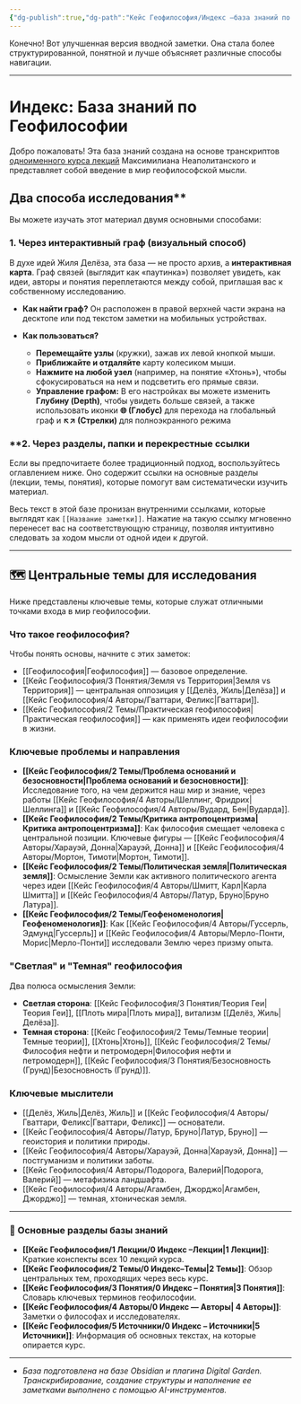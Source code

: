 ```yaml
---
{"dg-publish":true,"dg-path":"Кейс Геофилософия/Индекс –база знаний по Геофилософии","permalink":"/kejs-geofilosofiya/indeks-baza-znanij-po-geofilosofii/","hideInGraph":true,"pinned":true}
---
```


Конечно! Вот улучшенная версия вводной заметки. Она стала более структурированной, понятной и лучше объясняет различные способы навигации.

---

# **Индекс: База знаний по Геофилософии**

Добро пожаловать! Эта база знаний создана на основе транскриптов [одноименного курса лекций](https://www.youtube.com/watch?v=sZ5y-9kIbDw&list=PLUzCBwHhuhXG8TIfQFfTxn4pGj1stdJAJ) Максимилиана Неаполитанского и представляет собой введение в мир геофилософской мысли.

## Два способа исследования**

Вы можете изучать этот материал двумя основными способами:

### **1. Через интерактивный граф (визуальный способ)**

В духе идей Жиля Делёза, эта база — не просто архив, а **интерактивная карта**. Граф связей (выглядит как «паутинка») позволяет увидеть, как идеи, авторы и понятия переплетаются между собой, приглашая вас к собственному исследованию.

- **Как найти граф?** Он расположен в правой верхней части экрана на десктопе или под текстом заметки на мобильных устройствах.
    
- **Как пользоваться?**
    - **Перемещайте узлы** (кружки), зажав их левой кнопкой мыши.
    - **Приближайте и отдаляйте** карту колесиком мыши.
    - **Нажмите на любой узел** (например, на понятие «Хтонь»), чтобы сфокусироваться на нем и подсветить его прямые связи.
	- **Управление графом:** В его настройках вы можете изменить **Глубину (Depth)**, чтобы увидеть больше связей, а также использовать иконки **🌐 (Глобус)** для перехода на глобальный граф и **↖↗ (Стрелки)** для полноэкранного режима
        

### **2. Через разделы, папки и перекрестные ссылки

Если вы предпочитаете более традиционный подход, воспользуйтесь оглавлением ниже. Оно содержит ссылки на основные разделы (лекции, темы, понятия), которые помогут вам систематически изучить материал.

Весь текст в этой базе пронизан внутренними ссылками, которые выглядят как `[[Название заметки]]`. Нажатие на такую ссылку мгновенно перенесет вас на соответствующую страницу, позволяя интуитивно следовать за ходом мысли от одной идеи к другой.


---

## **🗺️ Центральные темы для исследования**

Ниже представлены ключевые темы, которые служат отличными точками входа в мир геофилософии.

### **Что такое геофилософия?**

Чтобы понять основы, начните с этих заметок:

- [[Геофилософия\|Геофилософия]] — базовое определение.
- [[Кейс Геофилософия/3 Понятия/Земля vs Территория\|Земля vs Территория]] — центральная оппозиция у [[Делёз, Жиль\|Делёза]] и [[Кейс Геофилософия/4 Авторы/Гваттари, Феликс\|Гваттари]].
- [[Кейс Геофилософия/2 Темы/Практическая геофилософия\|Практическая геофилософия]] — как применять идеи геофилософии в жизни.
    
### **Ключевые проблемы и направления**

- **[[Кейс Геофилософия/2 Темы/Проблема оснований и безосновности\|Проблема оснований и безосновности]]**: Исследование того, на чем держится наш мир и знание, через работы [[Кейс Геофилософия/4 Авторы/Шеллинг, Фридрих\|Шеллинга]] и [[Кейс Геофилософия/4 Авторы/Вудард, Бен\|Вударда]].
- **[[Кейс Геофилософия/2 Темы/Критика антропоцентризма\|Критика антропоцентризма]]**: Как философия смещает человека с центральной позиции. Ключевые фигуры — [[Кейс Геофилософия/4 Авторы/Харауэй, Донна\|Харауэй, Донна]] и [[Кейс Геофилософия/4 Авторы/Мортон, Тимоти\|Мортон, Тимоти]].
- **[[Кейс Геофилософия/2 Темы/Политическая земля\|Политическая земля]]**: Осмысление Земли как активного политического агента через идеи [[Кейс Геофилософия/4 Авторы/Шмитт, Карл\|Карла Шмитта]] и [[Кейс Геофилософия/4 Авторы/Латур, Бруно\|Бруно Латура]].
- **[[Кейс Геофилософия/2 Темы/Геофеноменология\|Геофеноменология]]**: Как [[Кейс Геофилософия/4 Авторы/Гуссерль, Эдмунд\|Гуссерль]] и [[Кейс Геофилософия/4 Авторы/Мерло-Понти, Морис\|Мерло-Понти]] исследовали Землю через призму опыта.
### **"Светлая" и "Темная" геофилософия**

Два полюса осмысления Земли:

- **Светлая сторона**: [[Кейс Геофилософия/3 Понятия/Теория Геи\|Теория Геи]], [[Плоть мира\|Плоть мира]], витализм [[Делёз, Жиль\|Делёза]].
- **Темная сторона**: [[Кейс Геофилософия/2 Темы/Темные теории\|Темные теории]], [[Хтонь\|Хтонь]], [[Кейс Геофилософия/2 Темы/Философия нефти и петромодерн\|Философия нефти и петромодерн]], [[Кейс Геофилософия/3 Понятия/Безосновность (Грунд)\|Безосновность (Грунд)]].
### **Ключевые мыслители**

- [[Делёз, Жиль\|Делёз, Жиль]] и [[Кейс Геофилософия/4 Авторы/Гваттари, Феликс\|Гваттари, Феликс]] — основатели.
- [[Кейс Геофилософия/4 Авторы/Латур, Бруно\|Латур, Бруно]] — геоистория и политики природы.
- [[Кейс Геофилософия/4 Авторы/Харауэй, Донна\|Харауэй, Донна]] — постгуманизм и политики заботы.
- [[Кейс Геофилософия/4 Авторы/Подорога, Валерий\|Подорога, Валерий]] — метафизика ландшафта.
- [[Кейс Геофилософия/4 Авторы/Агамбен, Джорджо\|Агамбен, Джорджо]] — темная, хтоническая земля.
    
---

### **🧭 Основные разделы базы знаний**

- **[[Кейс Геофилософия/1 Лекции/0 Индекс –Лекции\|1 Лекции]]**: Краткие конспекты всех 10 лекций курса.
- **[[Кейс Геофилософия/2 Темы/0 Индекс–Темы\|2 Темы]]**: Обзор центральных тем, проходящих через весь курс.
- **[[Кейс Геофилософия/3 Понятия/0 Индекс – Понятия\|3 Понятия]]**: Словарь ключевых терминов геофилософии.
- **[[Кейс Геофилософия/4 Авторы/0 Индекс — Авторы\| 4 Авторы]]**: Заметки о философах и исследователях.
- **[[Кейс Геофилософия/5 Источники/0 Индекс – Источники\|5 Источники]]**: Информация об основных текстах, на которые опирается курс.
    

---

- _База подготовлена на базе Obsidian и плагина Digital Garden. Транскрибирование, создание структуры  и наполнение ее заметками выполнено с помощью AI-инструментов._